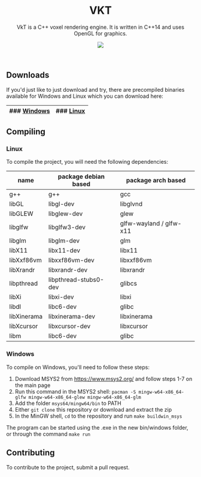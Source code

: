 <h1 align="center">VKT</h1>
<p align="center">VkT is a C++ voxel rendering engine. It is written in C++14 and uses OpenGL for graphics.</p>
<p align="center"> <img src="https://cdn.discordapp.com/attachments/934901281703747635/935902064242987108/unknown.png"> </p>
<br>

## Downloads
If you'd just like to just download and try, there are precompiled binaries available for Windows and Linux which you can download here:

| ### [Windows](https://nightly.link/garv-shah/vkt/workflows/make-windows/main/windows.zip) | ### [Linux](https://nightly.link/garv-shah/vkt/workflows/make-linux/main/linux.zip) |
|---------|-------|

## Compiling
### Linux
To compile the project, you will need the following dependencies:

| name | package debian based | package arch based |
|---|---|---|
|g++|g++|gcc|
|libGL|libgl-dev|libglvnd|
|libGLEW|libglew-dev|glew|
|libglfw|libglfw3-dev|glfw-wayland / glfw-x11|
|libglm|libglm-dev|glm|
|libX11|libx11-dev|libx11|
|libXxf86vm|libxxf86vm-dev|libxxf86vm|
|libXrandr|libxrandr-dev|libxrandr|
|libpthread|libpthread-stubs0-dev|glibcs|
|libXi|libxi-dev|libxi|
|libdl|libc6-dev|glibc|
|libXinerama|libxinerama-dev|libxinerama|
|libXcursor|libxcursor-dev|libxcursor|
|libm|libc6-dev|glibc|

### Windows
To compile on Windows, you'll need to follow these steps:

1. Download MSYS2 from https://www.msys2.org/ and follow steps 1-7 on the main page
2. Run this command in the MSYS2 shell: `pacman -S mingw-w64-x86_64-glfw mingw-w64-x86_64-glew mingw-w64-x86_64-glm`
3. Add the folder `msys64/mingw64/bin` to PATH
4. Either `git clone` this repository or download and extract the zip
5. In the MinGW shell, `cd` to the repository and run `make buildwin_msys`

The program can be started using the .exe in the new bin/windows folder, or through the command `make run`

## Contributing
To contribute to the project, submit a pull request.

<style>
    table {
        width: 100%;
    }
</style>
